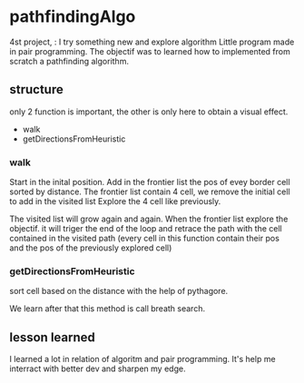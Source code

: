 # pathfindingAlgo
4st project, : I try something new and explore algorithm
Little program made in pair programming.
The objectif was to learned how to implemented from scratch a pathfinding algorithm.

## structure
only 2 function is important, the other is only here to obtain a visual effect.
- walk
- getDirectionsFromHeuristic

### walk 
Start in the inital position.
Add in the frontier list the pos of evey border cell sorted by distance.
The frontier list contain 4 cell, we remove the initial cell to add in the visited list
Explore the 4 cell like previously.

The visited list will grow again and again.
When the frontier list explore the objectif.
it will triger the end of the loop and 
retrace the path with the cell contained in the visited path 
(every cell in this function contain their pos and the pos of the previously explored cell)

### getDirectionsFromHeuristic
sort cell based on the distance with the help of pythagore.

We learn after that this method is call breath search.

## lesson learned 
I learned a lot in relation of algoritm and pair programming.
It's help me interract with better dev and sharpen my edge.
